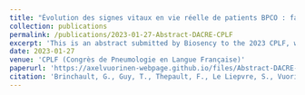 ```yaml
---
title: "Évolution des signes vitaux en vie réelle de patients BPCO : facteurs préventifs d’une réadmission après une hospitalisation pour exacerbation sévère – Étude clinique en vie réelle DACRE"
collection: publications
permalink: /publications/2023-01-27-Abstract-DACRE-CPLF
excerpt: 'This is an abstract submitted by Biosency to the 2023 CPLF, which led to the production of a poster for the conference. The abstract included part of the work I completed during my two-month second-year engineering internship.'
date: 2023-01-27
venue: 'CPLF (Congrès de Pneumologie en Langue Française)'
paperurl: 'https://axelvuorinen-webpage.github.io/files/Abstract-DACRE-CPLF-2023.pdf'
citation: 'Brinchault, G., Guy, T., Thepault, F., Le Liepvre, S., Vuorinen, A., Le Guillou, Y., Tilquin, F. (2023). &quot;Évolution des signes vitaux en vie réelle de patients BPCO : facteurs préventifs d’une réadmission après une hospitalisation pour exacerbation sévère – Étude clinique en vie réelle DACRE&quot;, <i>CPLF</i>.'
---
```

